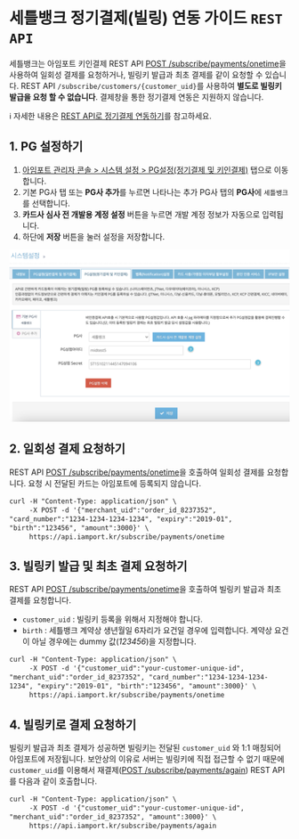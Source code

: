 # 세틀뱅크 정기결제(빌링) 연동 가이드 `REST API`

세틀뱅크는 아임포트 키인결제 REST API [POST /subscribe/payments/onetime](https://api.iamport.kr/#!/subscribe/onetime)을 사용하여 일회성 결제를 요청하거나, 빌링키 발급과 최초 결제를 같이 요청할 수 있습니다. REST API `/subscribe/customers/{customer_uid}`를 사용하여 **별도로 빌링키 발급을 요청 할 수 없습니다**. 결제창을 통한 정기결제 연동은 지원하지 않습니다.
<Br />

ℹ️ 자세한 내용은 [REST API로 정기결제 연동하기](https://docs.iamport.kr/implementation/subscription?lang=ko#issue-billing-a)를 참고하세요.

## 1. PG 설정하기  

1. [아임포트 관리자 콘솔 > 시스템 설정 > PG설정(정기결제 및 키인결제)](https://admin.iamport.kr/settings#tab_sbcr) 탭으로 이동합니다.
1. 기본 PG사 탭 또는 **PG사 추가**를 누르면 나타나는 추가 PG사 탭의 **PG사**에 `세틀뱅크`를 선택합니다.
1. **카드사 심사 전 개발용 계정 설정** 버튼을 누르면 개발 계정 정보가 자동으로 입력됩니다.
1. 하단에 **저장** 버튼을 눌러 설정을 저장합니다.

![아임포트 관리자 콘솔에서 PG설정](../screenshot/settlebank-setting.png)


## 2. 일회성 결제 요청하기

REST API [POST /subscribe/payments/onetime](https://api.iamport.kr/#!/subscribe/onetime)을 호출하여 일회성 결제를 요청합니다. 요청 시 전달된 카드는 아임포트에 등록되지 않습니다.

```
curl -H "Content-Type: application/json" \   
     -X POST -d '{"merchant_uid":"order_id_8237352", "card_number":"1234-1234-1234-1234", "expiry":"2019-01", "birth":"123456", "amount":3000}' \
     https://api.iamport.kr/subscribe/payments/onetime
```


## 3. 빌링키 발급 및 최초 결제 요청하기  

REST API [POST /subscribe/payments/onetime](https://api.iamport.kr/#!/subscribe/onetime)을 호출하여 빌링키 발급과 최초 결제를 요청합니다.

- `customer_uid` : 빌링키 등록을 위해서 지정해야 합니다. 
- `birth` : 세틀뱅크 계약상 생년월일 6자리가 요건일 경우에 입력합니다. 계약상 요건이 아닐 경우에는 dummy 값(*123456*)을 지정합니다.

```
curl -H "Content-Type: application/json" \   
     -X POST -d '{"customer_uid":"your-customer-unique-id", "merchant_uid":"order_id_8237352", "card_number":"1234-1234-1234-1234", "expiry":"2019-01", "birth":"123456", "amount":3000}' \
     https://api.iamport.kr/subscribe/payments/onetime
```


## 4. 빌링키로 결제 요청하기

빌링키 발급과 최초 결제가 성공하면 빌링키는 전달된 `customer_uid` 와 1:1 매칭되어 아임포트에 저장됩니다. 보안상의 이유로 서버는 빌링키에 직접 접근할 수 없기 때문에 `customer_uid`를 이용해서 재결제([POST /subscribe/payments/again](https://api.iamport.kr/#!/subscribe/again)) REST API를 다음과 같이 호출합니다.

```
curl -H "Content-Type: application/json" \   
     -X POST -d '{"customer_uid":"your-customer-unique-id", "merchant_uid":"order_id_8237352", "amount":3000}' \
     https://api.iamport.kr/subscribe/payments/again
